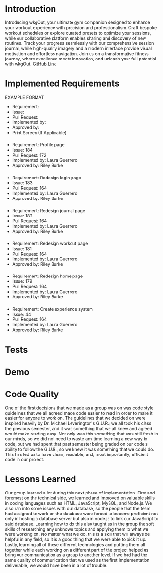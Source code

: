 # Introduction
Introducing wkgOut, your ultimate gym companion designed to enhance your workout experience with precision and professionalism. Craft bespoke workout schedules or explore curated presets to optimize your sessions, while our collaborative platform enables sharing and discovery of new routines. Track your progress seamlessly with our comprehensive session journal, while high-quality imagery and a modern interface provide visual motivation and effortless navigation. Join us on a transformative fitness journey, where excellence meets innovation, and unleash your full potential with wkgOut.
[GitHub Link](https://github.com/rjb489/CS386-wkgOut/blob/main/Deliverables/D6-Implementation2.md)

# Implemented Requirements

EXAMPLE FORMAT
- Requirement:
- Issue:
- Pull Request:
- Implemented by:
- Approved by:
- Print Screen (If Applicable)

###

- Requirement: Profile page
- Issue: 184
- Pull Request: 172
- Implemented by: Laura Guerrero
- Approved by: Riley Burke

###

- Requirement: Redesign login page
- Issue: 183
- Pull Request: 164
- Implemented by: Laura Guerrero
- Approved by: Riley Burke

###

- Requirement: Redesign journal page
- Issue: 182
- Pull Request: 164
- Implemented by: Laura Guerrero
- Approved by: Riley Burke

###

- Requirement: Redesign workout page
- Issue: 181
- Pull Request: 164
- Implemented by: Laura Guerrero
- Approved by: Riley Burke

###

- Requirement: Redesign home page
- Issue: 179
- Pull Request: 164
- Implemented by: Laura Guerrero
- Approved by: Riley Burke

###

- Requirement: Create experience system
- Issue: 44
- Pull Request: 164
- Implemented by: Laura Guerrero
- Approved by: Riley Burke


# Tests

# Demo

# Code Quality
One of the first decisions that we made as a group was on was code style guidelines that we all agreed made code easier to read in order to make it easier for anyone to work on. The guidelines that we decided on were inspired heavily by Dr. Michael Leverington's G.U.R.; we all took his class the previous semester, and it was something that we all knew and agreed would make reading easy. Not only was this something that was still fresh in our minds, so we did not need to waste any time learning a new way to code, but we had spent that past semester being graded on our code's ability to follow the G.U.R., so we knew it was something that we could do. This has led us to have clean, readable, and, most importantly, efficient code in our project.

# Lessons Learned
Our group learned a lot during this next phase of implementation. First and foremost on the technical side, we learned and improved on valuable skills in coding languages such as HTML, JavaScript, MySQL, and Node.js. We also ran into some issues with our database, so the people that the team had assigned to work on the database were forced to become proficient not only in hosting a database server but also in node.js to link our JavaScript to said database. Learning how to do this also taught us in the group the soft skills of researching any unknown topics and applying them to what we were working on. No matter what we do, this is a skill that will always be helpful in any field, so it is a good thing that we were able to pick it up. Lastly, learning all of these different technologies and putting them all together while each working on a different part of the project helped us bring our communication as a group to another level. If we had had the same quality of communication that we used as the first implementation deliverable, we would have been in a lot of trouble.
